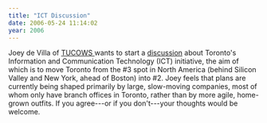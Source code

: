 ```yaml
---
title: "ICT Discussion"
date: 2006-05-24 11:14:02
year: 2006
---
```

Joey de Villa of <a href="http://www.tucows.com">TUCOWS </a>wants to start a <a href="http://farm.tucows.com/blog/_archives/2006/5/24/1981807.html">discussion</a> about Toronto's Information and Communication Technology (ICT) initiative, the aim of which is to move Toronto from the #3 spot in North America (behind Silicon Valley and New York, ahead of Boston) into #2.  Joey feels that plans are currently being shaped primarily by large, slow-moving companies, most of whom only have branch offices in Toronto, rather than by more agile, home-grown outfits.  If you agree---or if you don't---your thoughts would be welcome.
